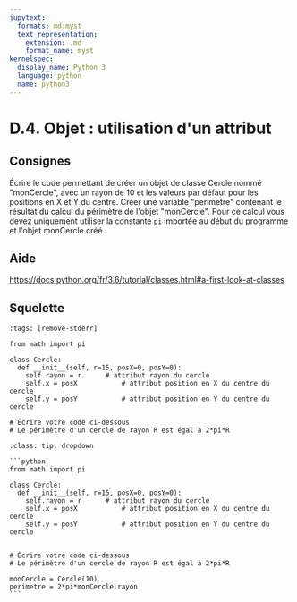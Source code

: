 ```yaml
---
jupytext:
  formats: md:myst
  text_representation:
    extension: .md
    format_name: myst
kernelspec:
  display_name: Python 3
  language: python
  name: python3
---
```


# D.4. Objet : utilisation d'un attribut

## Consignes

Écrire le code permettant de créer un objet de classe Cercle nommé "monCercle", avec un rayon de 10 et les valeurs par défaut pour les positions en X et Y du centre. Créer une variable "perimetre" contenant le résultat du calcul du périmètre de l'objet "monCercle". Pour ce calcul vous devez uniquement utiliser la constante `pi` importée au début du programme et l'objet monCercle créé.

## Aide

https://docs.python.org/fr/3.6/tutorial/classes.html#a-first-look-at-classes

## Squelette

```{code-cell} python
:tags: [remove-stderr]

from math import pi

class Cercle:
  def __init__(self, r=15, posX=0, posY=0):
    self.rayon = r		# attribut rayon du cercle
    self.x = posX			# attribut position en X du centre du cercle
    self.y = posY			# attribut position en Y du centre du cercle

# Écrire votre code ci-dessous
# Le périmètre d'un cercle de rayon R est égal à 2*pi*R

```

````{admonition} Cliquez ici pour voir la solution
:class: tip, dropdown

```python
from math import pi

class Cercle:
  def __init__(self, r=15, posX=0, posY=0):
    self.rayon = r		# attribut rayon du cercle
    self.x = posX			# attribut position en X du centre du cercle
    self.y = posY			# attribut position en Y du centre du cercle
  
  
# Écrire votre code ci-dessous
# Le périmètre d'un cercle de rayon R est égal à 2*pi*R

monCercle = Cercle(10)
perimetre = 2*pi*monCercle.rayon
```
````
